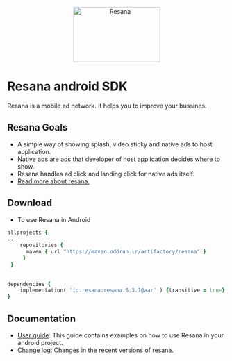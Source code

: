
<p align="center">
  <img width="200" height="127" src="https://github.com/oddrun/resana-android-sdk-sample/blob/master/app/src/main/res/mipmap-mdpi/resana_logo.png" alt="Resana">
</p>

# Resana android SDK
Resana is a mobile ad network. it helps you to improve your bussines.



## Resana Goals
* A simple way of showing splash, video sticky and native ads to host application.
* Native ads are ads that developer of host application decides where to show.
* Resana handles ad click and landing click for native ads itself. <br /> 
* [Read more about resana.](http://resana.io)


## Download
* To use Resana in Android
```ruby
allprojects {
...
    repositories {
      maven { url "https://maven.oddrun.ir/artifactory/resana" }
     }
 }    
 
    
dependencies {
    implementation( 'io.resana:resana:6.3.1@aar' ) {transitive = true}
}
```
## Documentation
* [User guide](https://github.com/oddrun/resana-android-sdk/blob/v_production/UserGuide.md): This guide contains examples on how to use Resana in your android project.
* [Change log](https://github.com/oddrun/resana-android-sdk/blob/v_production/ChangeLog.md): Changes in the recent versions of resana.

